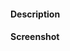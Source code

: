 <!-- Thanks for your pull-request!

Please, make sure you've read `CONTRIBUTING.md` before submitting this PR.

https://github.com/spaceship-prompt/spaceship-prompt/blob/master/CONTRIBUTING.md#sections

-->

#### Description

<!-- Describe your pull-request, what was changed and why… -->

#### Screenshot

<!-- Please, attach a screenshot, if possible.

![screenshot](url) -->
